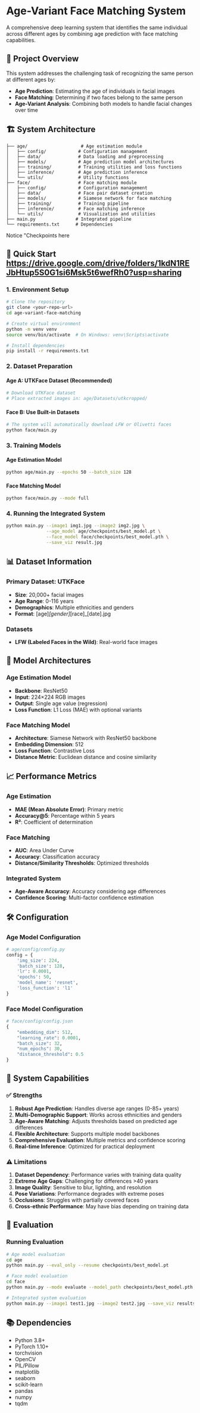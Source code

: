 # Age-Variant Face Matching System

A comprehensive deep learning system that identifies the same individual across different ages by combining age prediction with face matching capabilities.

## 🎯 Project Overview

This system addresses the challenging task of recognizing the same person at different ages by:
- **Age Prediction**: Estimating the age of individuals in facial images
- **Face Matching**: Determining if two faces belong to the same person
- **Age-Variant Analysis**: Combining both models to handle facial changes over time

## 🏗️ System Architecture

```
├── age/                    # Age estimation module
│   ├── config/            # Configuration management
│   ├── data/              # Data loading and preprocessing
│   ├── models/            # Age prediction model architectures
│   ├── training/          # Training utilities and loss functions
│   ├── inference/         # Age prediction inference
│   └── utils/             # Utility functions
├── face/                  # Face matching module
│   ├── config/            # Configuration management
│   ├── data/              # Face pair dataset creation
│   ├── models/            # Siamese network for face matching
│   ├── training/          # Training pipeline
│   ├── inference/         # Face matching inference
│   └── utils/             # Visualization and utilities
├── main.py               # Integrated pipeline
└── requirements.txt      # Dependencies
```
Notice "Checkpoints here 
## 🚀 Quick Start https://drive.google.com/drive/folders/1kdN1REJbHtup5S0G1si6Msk5t6wefRh0?usp=sharing

### 1. Environment Setup

```bash
# Clone the repository
git clone <your-repo-url>
cd age-variant-face-matching

# Create virtual environment
python -m venv venv
source venv/bin/activate  # On Windows: venv\Scripts\activate

# Install dependencies
pip install -r requirements.txt
```

### 2. Dataset Preparation

#### Age A: UTKFace Dataset (Recommended)
```bash
# Download UTKFace dataset
# Place extracted images in: age/Datasets/utkcropped/
```

#### Face B: Use Built-in Datasets
```bash
# The system will automatically download LFW or Olivetti faces
python face/main.py 
```

### 3. Training Models

#### Age Estimation Model
```bash
python age/main.py --epochs 50 --batch_size 128
```

#### Face Matching Model
```bash
python face/main.py --mode full
```

### 4. Running the Integrated System

```bash
python main.py --image1 img1.jpg --image2 img2.jpg \
               --age_model age/checkpoints/best_model.pt \
               --face_model face/checkpoints/best_model.pth \
               --save_viz result.jpg

```

## 📊 Dataset Information

### Primary Dataset: UTKFace
- **Size**: 20,000+ facial images
- **Age Range**: 0-116 years
- **Demographics**: Multiple ethnicities and genders
- **Format**: [age]_[gender]_[race]_[date].jpg

### Datasets
- **LFW (Labeled Faces in the Wild)**: Real-world face images

## 🧠 Model Architectures

### Age Estimation Model
- **Backbone**: ResNet50
- **Input**: 224×224 RGB images
- **Output**: Single age value (regression)
- **Loss Function**: L1 Loss (MAE) with optional variants

### Face Matching Model
- **Architecture**: Siamese Network with ResNet50 backbone
- **Embedding Dimension**: 512
- **Loss Function**: Contrastive Loss
- **Distance Metric**: Euclidean distance and cosine similarity

## 📈 Performance Metrics

### Age Estimation
- **MAE (Mean Absolute Error)**: Primary metric
- **Accuracy@5**: Percentage within 5 years
- **R²**: Coefficient of determination

### Face Matching
- **AUC**: Area Under Curve
- **Accuracy**: Classification accuracy
- **Distance/Similarity Thresholds**: Optimized thresholds

### Integrated System
- **Age-Aware Accuracy**: Accuracy considering age differences
- **Confidence Scoring**: Multi-factor confidence estimation

## 🛠️ Configuration

### Age Model Configuration
```python
# age/config/config.py
config = {
    'img_size': 224,
    'batch_size': 128,
    'lr': 0.0001,
    'epochs': 50,
    'model_name': 'resnet',
    'loss_function': 'l1'
}
```

### Face Model Configuration
```python
# face/config/config.json
{
    "embedding_dim": 512,
    "learning_rate": 0.0001,
    "batch_size": 32,
    "num_epochs": 30,
    "distance_threshold": 0.5
}
```

## 📝 System Capabilities

### ✅ Strengths
1. **Robust Age Prediction**: Handles diverse age ranges (0-85+ years)
2. **Multi-Demographic Support**: Works across ethnicities and genders
3. **Age-Aware Matching**: Adjusts thresholds based on predicted age differences
4. **Flexible Architecture**: Supports multiple model backbones
5. **Comprehensive Evaluation**: Multiple metrics and confidence scoring
6. **Real-time Inference**: Optimized for practical deployment

### ⚠️ Limitations
1. **Dataset Dependency**: Performance varies with training data quality
2. **Extreme Age Gaps**: Challenging for differences >40 years
3. **Image Quality**: Sensitive to blur, lighting, and resolution
4. **Pose Variations**: Performance degrades with extreme poses
5. **Occlusions**: Struggles with partially covered faces
6. **Cross-ethnic Performance**: May have bias depending on training data

## 🔬 Evaluation

### Running Evaluation
```bash
# Age model evaluation
cd age
python main.py --eval_only --resume checkpoints/best_model.pt

# Face model evaluation
cd face
python main.py --mode evaluate --model_path checkpoints/best_model.pth

# Integrated system evaluation
python main.py --image1 test1.jpg --image2 test2.jpg --save_viz results.png
```


## 📚 Dependencies

- Python 3.8+
- PyTorch 1.10+
- torchvision
- OpenCV
- PIL/Pillow
- matplotlib
- seaborn
- scikit-learn
- pandas
- numpy
- tqdm


